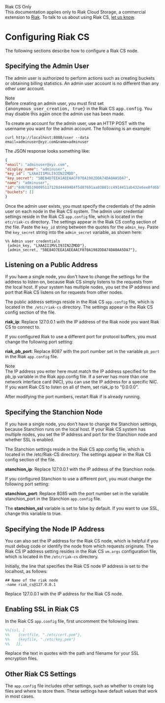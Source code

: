<div class="info"><div class="title">Riak CS Only</div>This documentation applies only to Riak Cloud Storage, a commercial extension to <a href="http://wiki.basho.com/Riak.html">Riak</a>. To talk to us about using Riak CS, <a href="http://info.basho.com/Wiki_Contact_RiakCS.html" target="_blank">let us know</a>.</div>


# Configuring Riak CS
The following sections describe how to configure a Riak CS node.

## Specifying the Admin User

The admin user is authorized to perform actions such as creating buckets or obtaining billing statistics. An admin user account is no different than any other user account.

<div class="note"><div class="title">Note</div>
Before creating an admin user, you must first set <tt>{anonymous_user_creation, true}</tt> in the Riak CS <tt>app.config</tt>. You may disable this again once the admin use has been made.
</div>

To create an account for the admin user, use an HTTP POST with the username you want for the admin account. The following is an example:

```
curl http://localhost:8080/user --data 
email=adminuser@xyz.com&name=adminuser
```

The JSON response looks something like:

```json
{
"email": "adminuser@xyz.com", 
"display_name": "adminuser",                      
"key_id": "LXAAII1MVLI93IN2ZMDD",                   
"key_secret": "5BE84D7EEA1AEEAACF070A1982DDA74DA0AA5DA7",       
"name": "adminuser",                          
"id":"8d6f05190095117120d4449484f5d87691aa03801cc4914411ab432e6ee0fd6b",
"buckets": []                             
}
```
                                   
Once the admin user exists, you must specify the credentials of the admin user on each node in the Riak CS system. The admin user credential settings reside in the Riak CS `app.config` file, which is located in the `etc/riak-cs` directory. The settings appear in the Riak CS config section of the file. Paste the `key_id` string between the quotes for the `admin_key`. Paste the `key_secret` string into the `admin_secret` variable, as shown here:

```
%% Admin user credentials          
 {admin_key, "LXAAII1MVLI93IN2ZMDD"},          
 {admin_secret, "5BE84D7EEA1AEEAACF070A1982DDA74DA0AA5DA7"},
```

## Listening on a Public Address

If you have a single node, you don't have to change the settings for the address to listen on, because Riak CS simply listens to the requests from the local host. If your system has multiple nodes, you set the IP address and port that Riak CS listens on for requests from other nodes.

The public address settings reside in the Riak CS `app.config` file, which is located in the` /etc/riak-cs` directory. The settings appear in the Riak CS config section of the file.

__riak_ip__: Replace 127.0.0.1 with the IP address of the Riak node you want Riak CS to connect to.

If you configured Riak to use a different port for protocol buffers, you must change the following port setting:

__riak_pb_port__: Replace 8087 with the port number set in the variable `pb_port` in the Riak `app.config` file.

<div class="note"><div class="title">Note</div>The IP address you enter here must match the IP address specified for the pb_ip variable in the Riak app.config file. If a server has more than one network interface card (NIC), you can use the IP address for a specific NIC. If you want Riak CS to listen on all of them, set riak_ip to "0.0.0.0".</div>

After modifying the port numbers, restart Riak if is already running.

## Specifying the Stanchion Node
If you have a single node, you don't have to change the Stanchion settings, because Stanchion runs on the local host. If your Riak CS system has multiple nodes, you set the IP address and port for the Stanchion node and whether SSL is enabled.

The Stanchion settings reside in the Riak CS app.config file, which is located in the /etc/Riak-CS directory. The settings appear in the Riak CS config section of the file.

__stanchion_ip__: Replace 127.0.0.1 with the IP address of the Stanchion node.

If you configured Stanchion to use a different port, you must change the following port setting:

__stanchion_port__: Replace 8085 with the port number set in the variable stanchion_port in the Stanchion `app.config` file.

The __stanchion_ssl__ variable is set to false by default. If you want to use SSL, change this variable to true.

## Specifying the Node IP Address
You can also set the IP address for the Riak CS node, which is helpful if you must debug code or identify the node from which requests originate. The Riak CS IP address setting resides in the Riak CS `vm.args` configuration file, which is located in the `/etc/riak-cs` directory.

Initially, the line that specifies the Riak CS node IP address is set to the localhost, as follows:

```
## Name of the riak node 
-name riak_cs@127.0.0.1
```

Replace 127.0.0.1 with the IP address for the Riak CS node.

## Enabling SSL in Riak CS
In the Riak CS `app.config` file, first uncomment the following lines:

```erlang
%%{ssl, [              
%%    {certfile, "./etc/cert.pem"},
%%    {keyfile, "./etc/key.pem"} 
%%   ]},
```             

Replace the text in quotes with the path and filename for your SSL encryption files.

## Other Riak CS Settings
The `app.config` file includes other settings, such as whether to create log files and where to store them. These settings have default values that work in most cases.
